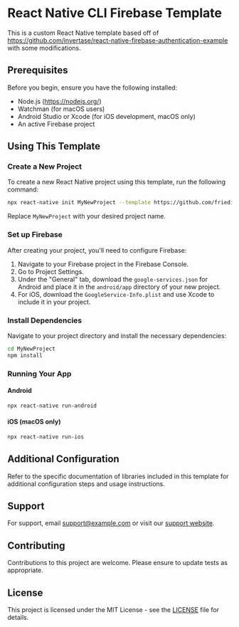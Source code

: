 # React Native CLI Firebase Template

This is a custom React Native template based off of https://github.com/invertase/react-native-firebase-authentication-example with some modifications.

## Prerequisites

Before you begin, ensure you have the following installed:
- Node.js (https://nodejs.org/)
- Watchman (for macOS users)
- Android Studio or Xcode (for iOS development, macOS only)
- An active Firebase project

## Using This Template

### Create a New Project

To create a new React Native project using this template, run the following command:

```bash
npx react-native init MyNewProject --template https://github.com/friedice5467/RNCliFirebase.git
```

Replace `MyNewProject` with your desired project name.

### Set up Firebase

After creating your project, you'll need to configure Firebase:

1. Navigate to your Firebase project in the Firebase Console.
2. Go to Project Settings.
3. Under the "General" tab, download the `google-services.json` for Android and place it in the `android/app` directory of your new project.
4. For iOS, download the `GoogleService-Info.plist` and use Xcode to include it in your project.

### Install Dependencies

Navigate to your project directory and install the necessary dependencies:

```bash
cd MyNewProject
npm install
```

### Running Your App

#### Android

```bash
npx react-native run-android
```

#### iOS (macOS only)

```bash
npx react-native run-ios
```

## Additional Configuration

Refer to the specific documentation of libraries included in this template for additional configuration steps and usage instructions.

## Support

For support, email [support@example.com](mailto:support@example.com) or visit our [support website](#).

## Contributing

Contributions to this project are welcome. Please ensure to update tests as appropriate.

## License

This project is licensed under the MIT License - see the [LICENSE](LICENSE) file for details.